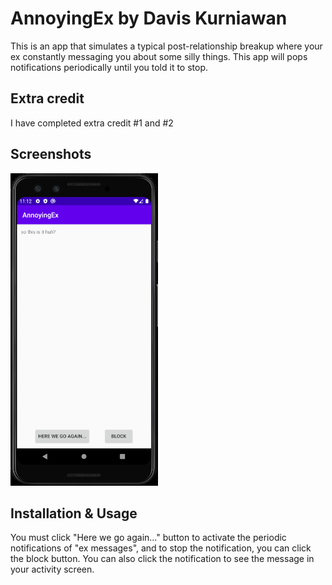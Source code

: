 # AnnoyingEx by Davis Kurniawan

This is an app that simulates a typical post-relationship breakup where
your ex constantly messaging you about some silly things. This app will
pops notifications periodically until you told it to stop.

## Extra credit
I have completed extra credit #1 and #2

## Screenshots
<img src="./AnnoyingEx.png" alt="Screenshot of the app" height="500"/>

## Installation & Usage
You must click "Here we go again..." button to activate the periodic
notifications of "ex messages", and to stop the notification, you can
click the block button. You can also click the notification to see the
message in your activity screen.

